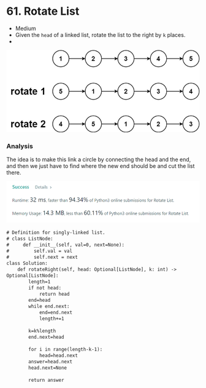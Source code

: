 # 61. Rotate List

* Medium&#x20;
* Given the `head` of a linked list, rotate the list to the right by `k` places.
*

![](<../.gitbook/assets/image (24) (1) (1) (1).png>)

### Analysis&#x20;

The idea is to make this link a circle by connecting the head and the end, and then we just have to find where the new end should be and cut the list there.&#x20;

![](<../.gitbook/assets/image (16) (1) (1) (1) (1).png>)

```
# Definition for singly-linked list.
# class ListNode:
#     def __init__(self, val=0, next=None):
#         self.val = val
#         self.next = next
class Solution:
    def rotateRight(self, head: Optional[ListNode], k: int) -> Optional[ListNode]:
        length=1
        if not head:
            return head
        end=head
        while end.next:
            end=end.next
            length+=1
            
        k=k%length
        end.next=head
        
        for i in range(length-k-1):
            head=head.next
        answer=head.next
        head.next=None
        
        return answer
            
```
